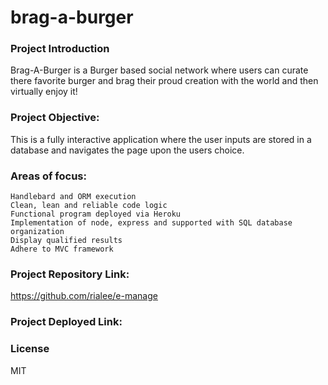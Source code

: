 # brag-a-burger

### Project Introduction
Brag-A-Burger is a Burger based social network where users can curate there favorite burger and brag their proud creation with the world and then virtually enjoy it!

### Project Objective:
This is a fully interactive application where the user inputs are stored in a database and navigates the page upon the users choice.

### Areas of focus:
    Handlebard and ORM execution
    Clean, lean and reliable code logic
    Functional program deployed via Heroku
    Implementation of node, express and supported with SQL database organization
    Display qualified results 
    Adhere to MVC framework

### Project Repository Link:
https://github.com/rialee/e-manage

### Project Deployed Link:

### License
MIT
